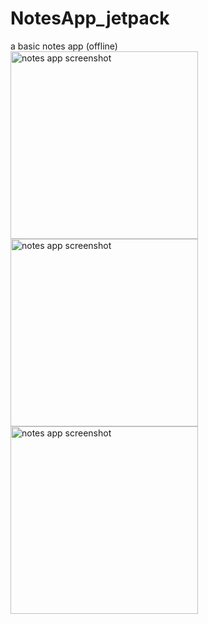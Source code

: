 # NotesApp_jetpack
a basic notes app (offline)
<br>
<img src="https://github.com/vi5hnuu/NotesApp_jetpack/assets/78157776/753bc428-4419-4578-9390-d102d7d72f3e" alt="notes app screenshot" width="300">
<img src="https://github.com/vi5hnuu/NotesApp_jetpack/assets/78157776/a3c0e14a-d38e-4f52-aca7-38d75bf133f9" alt="notes app screenshot" width="300">
<img src="https://github.com/vi5hnuu/NotesApp_jetpack/assets/78157776/6b1a60f6-106d-4954-8da9-c4ec7f64e1dd" alt="notes app screenshot" width="300">

